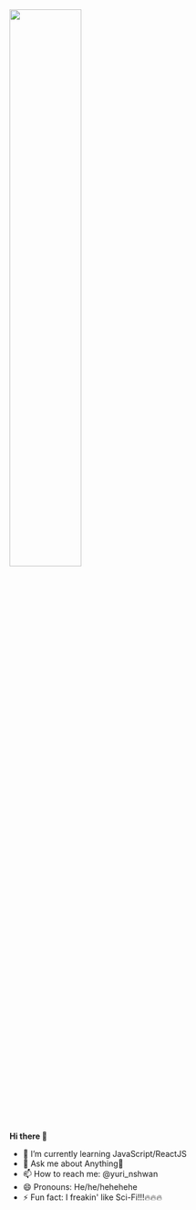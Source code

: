 <img src="https://media1.tenor.com/m/E2shEeWbxbwAAAAC/nian-bean-arknight.gif" width="50%" /> 

<span style="font-weight: bold;"> Hi there 👋</span>

- 🌱 I’m currently learning JavaScript/ReactJS
- 💬 Ask me about Anything🥰
- 📫 How to reach me: @yuri_nshwan
- 😄 Pronouns: He/he/hehehehe
- ⚡ Fun fact: I freakin' like Sci-Fi!!!🔥🔥🔥

